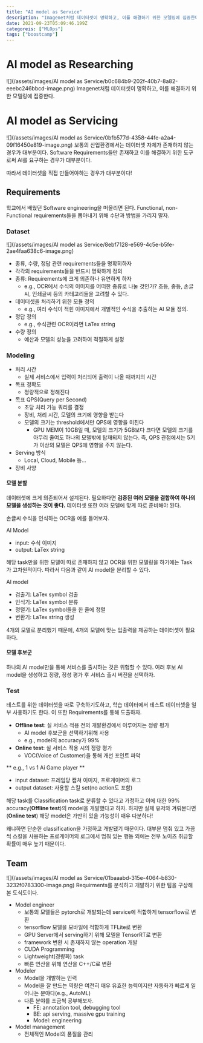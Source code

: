 ```yaml
---
title: "AI model as Service"
description: "Imagenet처럼 데이터셋이 명확하고, 이를 해결하기 위한 모델링에 집중한다.보통의 산업환경에서는 데이터셋 자체가 존재하지 않는 경우가 대부분이다. Software Requirements들만 존재하고 이를 해결하기 위한 도구로써 AI를 요구하는 경우가 대부분이다.따라"
date: 2021-09-23T05:09:46.199Z
categoreis: ["MLOps"]
tags: ["boostcamp"]
---
```

# AI model as Researching
![](/assets/images/AI model as Service/b0c684b9-202f-40b7-8a82-eeebc246bbcd-image.png)
Imagenet처럼 데이터셋이 명확하고, 이를 해결하기 위한 모델링에 집중한다.

# AI model as Servicing
![](/assets/images/AI model as Service/0bfb577d-4358-44fe-a2a4-09f16450e819-image.png)
보통의 산업환경에서는 데이터셋 자체가 존재하지 않는 경우가 대부분이다. Software Requirements들만 존재하고 이를 해결하기 위한 도구로써 AI를 요구하는 경우가 대부분이다.

따라서 데이터셋을 직접 만들어야하는 경우가 대부분이다!

## Requirements
학교에서 배웠던 Software engineering을 떠올리면 된다. Functional, non-Functional requirements들을 뽑아내기 위해 수단과 방법을 가리지 말자.

### Dataset
![](/assets/images/AI model as Service/8ebf7128-e569-4c5e-b5fe-2ae4faa638c6-image.png)
- 종류, 수량, 정답 관련 requirements들을 명확히하자
- 각각의 requirements들을 반드시 명확하게 정의
- 종류: Requirements에 크게 의존하나 유연하게 하자
  - e.g., OCR에서 수식의 이미지를 어떠한 종류로 나눌 것인가? 초등, 중등, 손글씨, 인쇄글씨 등의 카테고리들을 고려할 수 있다.
- 데이터셋을 처리하기 위한 모듈 정의
  - e.g., 여러 수식이 적힌 이미지에서 개별적인 수식을 추출하는 AI 모듈 정의.
- 정답 정의
  - e.g., 수식관련 OCR이라면 LaTex string
- 수량 정의
  - 예산과 모델의 성능을 고려하여 적절하게 설정
  

### Modeling
- 처리 시간
  - 실제 서비스에서 입력이 처리되어 출력이 나올 때까지의 시간
- 목표 정확도
  - 정량적으로 정해진다
- 목표 QPS(Query per Second)
  - 초당 처리 가능 쿼리를 결정
  - 장비, 처리 시간, 모델의 크기에 영향을 받는다
  - 모델의 크기는 threshold에서만 QPS에 영향을 미친다
    - GPU MEM이 10GB일 때, 모델의 크기가 5GB보다 크다면 모델의 크기를 아무리 줄여도 하나의 모델밖에 탑재되지 않는다. 즉, QPS 관점에서는 5기가 이상의 모델은 QPS에 영향을 주지 않는다. 
- Serving 방식
  - Local, Cloud, Mobile 등...
- 장비 사양

#### 모델 분할
데이터셋에 크게 의존되어서 설계된다. 필요하다면 **검증된 여러 모델을 결합하여 하나의 모델을 생성하는 것이 좋다.** 데이터셋 또한 여러 모델에 맞게 따로 준비해야 된다.

손글씨 수식을 인식하는 OCR을 예를 들어보자.

AI Model
- input: 수식 이미지
- output: LaTex string

해당 task만을 위한 모델이 따로 존재하지 않고 OCR을 위한 모델링을 하기에는 Task가 고차원적이다. 따라서 다음과 같이 AI model을 분리할 수 있다. 

AI model
  - 검출기: LaTex symbol 검출
  - 인식기: LaTex symbol 분류
  - 정렬기: LaTex symbol들을 한 줄에 정렬
  - 변환기: LaTex string 생성
  
  
4개의 모델로 분리했기 때문에, 4개의 모델에 맞는 입출력을 제공하는 데이터셋이 필요하다.

#### 모델 후보군
하나의 AI model만을 통해 서비스를 출시하는 것은 위험할 수 있다. 여러 후보 AI model을 생성하고 정량, 정성 평가 후 서비스 출시 버전을 선택하자.

### Test
테스트를 위한 데이터셋을 따로 구축하기도하고, 학습 데이터에서 테스트 데이터셋을 일부 사용하기도 한다. 이 또한 Requirements를 통해 도출하자. 

- **Offline test**: 실 서비스 적용 전의 개발환경에서 이루어지는 정량 평가
  - AI model 후보군을 선택하기위해 사용
  - e.g., model의 accuracy가 99%
- **Online test**: 실 서비스 적용 시의 정량 평가
  - VOC(Voice of Customer)을 통해 개선 포인트 파악


** e.g., 1 vs 1 Ai Game player **
- input dataset: 프레임당 캡쳐 이미지, 프로게이머의 로그
- output dataset: 사용할 스킬 set(no action도 포함)

해당 task를 Classification task로 분류할 수 있다고 가정하고 이에 대한 99% accuracy(**Offline test**)의 model을 개발했다고 하자. 하지만 실제 유저와 겨뤄본다면(**Online test**) 해당 model은 가만히 있을 가능성이 매우 다분하다!

왜냐하면 단순한 classification을 가정하고 개발됐기 때문이다. 대부분 멈춰 있고 가끔씩 스킬을 사용하는 프로게이머의 로그에서 멈춰 있는 행동 외에는 전부 노이즈 취급할 확률이 매우 높기 때문이다. 

## Team
![](/assets/images/AI model as Service/01baaabd-315e-4064-b830-3232f0783300-image.png)
Requirments를 분석하고 개발하기 위한 팀을 구상해본 도식도이다. 

- Model engineer
  - 보통의 모델들은 pytorch로 개발되는데 service에 적합하게 tensorflow로 변환
  - tensorflow 모델을 모바일에 적합하게 TFLite로 변환
  - GPU Server에서 serving하기 위해 모델을 TensorRT로 변환
  - framework 변환 시 존재하지 않는 operation 개발
  - CUDA Programming
  - Lightweight(경량화) task
  - 빠른 연산을 위해 연산을 C++/C로 변환
- Modeler
  - Model을 개발하는 인력
  - Model을 잘 만드는 역량은 여전히 매우 유효한 능력이지만 자동화가 빠르게 일어나는 분야다(e.g., AutoML)
  - 다른 분야를 조금씩 공부해보자.
    - FE: annotation tool, debugging tool
    - BE: api serving, massive gpu training
    - Model: engineering
- Model management
  - 전체적인 Model의 품질을 관리 
  
